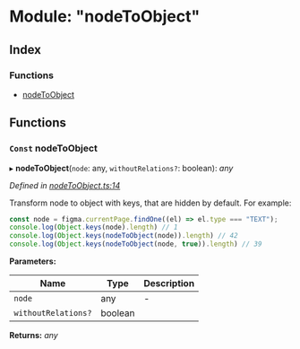 
# Module: "nodeToObject"

## Index

### Functions

* [nodeToObject](_nodetoobject_.md#const-nodetoobject)

## Functions

### `Const` nodeToObject

▸ **nodeToObject**(`node`: any, `withoutRelations?`: boolean): *any*

*Defined in [nodeToObject.ts:14](https://github.com/figma-plugin-helper-functions/figma-plugin-helpers/blob/66648a3/src/helpers/nodeToObject.ts#L14)*

Transform node to object with keys, that are hidden by default.
For example:
```ts
const node = figma.currentPage.findOne((el) => el.type === "TEXT");
console.log(Object.keys(node).length) // 1
console.log(Object.keys(nodeToObject(node)).length) // 42
console.log(Object.keys(nodeToObject(node, true)).length) // 39
```

**Parameters:**

Name | Type | Description |
------ | ------ | ------ |
`node` | any | - |
`withoutRelations?` | boolean |   |

**Returns:** *any*
